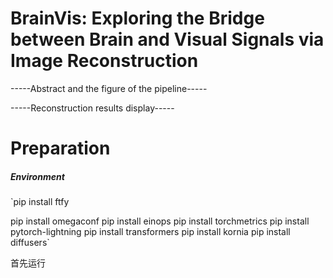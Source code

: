 # BrainVis: Exploring the Bridge between Brain and Visual Signals via Image Reconstruction

-----Abstract and the figure of the pipeline-----

-----Reconstruction results display-----

# Preparation

##### Environment

`pip install ftfy

pip install omegaconf
pip install einops
pip install torchmetrics
pip install pytorch-lightning
pip install transformers
pip install kornia
pip install diffusers`

首先运行
